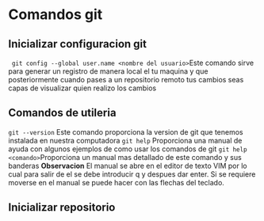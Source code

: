 # Comandos git
## Inicializar configuracion git
` git config --global user.name <nombre del usuario>`Este comando sirve para generar un registro de manera local el tu maquina y que posteriormente cuando pases a un repositorio remoto tus cambios seas capas de visualizar quien realizo los cambios
## Comandos de utileria
` git --version ` Este comando proporciona la version de git que tenemos instalada en nuestra computadora
` git help ` Proporciona una manual de ayuda con algunos ejemplos de como usar los comandos de git
` git help <comando> `Proporciona un manual mas detallado de este comando y sus banderas
**Observacion**
El manual se abre en el editor de texto VIM por lo cual para salir de el se debe introducir q y despues dar enter.
Si se requiere moverse en el manual se puede hacer con las flechas del teclado.
## Inicializar repositorio